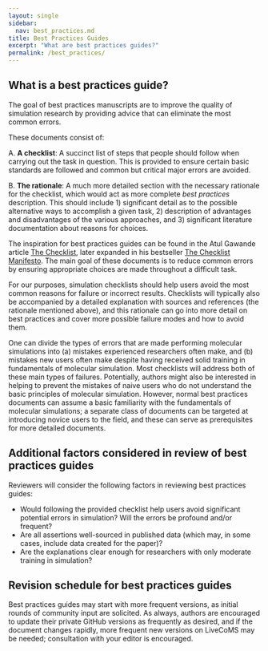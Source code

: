 ```yaml
---
layout: single
sidebar:
  nav: best_practices.md
title: Best Practices Guides
excerpt: "What are best practices guides?"
permalink: /best_practices/
---
```


## What is a best practices guide?
The goal of best practices manuscripts are to improve the quality of simulation research by providing advice that can eliminate the most common errors. 

These documents consist of:

A. **A checklist**: A succinct list of steps that people should follow when carrying out the task in question. This is provided to ensure certain basic standards are followed and common but critical major errors are avoided.

B. **The rationale**: A much more detailed section with the necessary rationale for the checklist, which would act as more complete *best practices* description. This should include 1) significant detail as to the possible alternative ways to accomplish a given task, 2) description of advantages and disadvantages of the various approaches, and 3) significant literature documentation about reasons for choices.

The inspiration for best practices guides can be found in the Atul
Gawande article [The
Checklist](http://www.newyorker.com/magazine/2007/12/10/the-checklist),
later expanded in his bestseller [The Checklist
Manifesto](http://atulgawande.com/book/the-checklist-manifesto/). The
main goal of these documents is to reduce common errors by ensuring
appropriate choices are made throughout a difficult task. 

For our purposes, simulation checklists should help users avoid the
most common reasons for failure or incorrect results. Checklists will
typically also be accompanied by a detailed explanation with sources and references (the rationale mentioned above), and this rationale
can go into more detail on best practices and
cover more possible failure modes and how to avoid them. 

One can divide the types of errors that are made performing molecular
simulations into (a) mistakes experienced researchers often make, and (b)
mistakes new users often make despite having received solid
training in fundamentals of molecular simulation. Most checklists will
address both of these main types of failures. Potentially, authors might also be interested in helping to prevent the mistakes of naive users who do not understand the
basic principles of molecular simulation. However, normal best practices documents can assume a basic familiarity with the fundamentals of molecular simulations; a separate class of documents can be targeted at introducing novice users to the field, and these can serve as prerequisites for more detailed documents. 

## Additional factors considered in review of best practices guides
Reviewers will consider the following factors in reviewing best practices guides:
* Would following the provided checklist help users avoid significant potential errors in simulation? Will the errors be profound and/or frequent? 
* Are all assertions well-sourced in published data (which may, in some cases, include data created for the paper)?
* Are the explanations clear enough for researchers with only moderate training in simulation?

## Revision schedule for best practices guides
Best practices guides  may start with more frequent versions, as initial rounds of community input are solicited. As always, authors are encouraged to update their private GitHub versions as frequently as desired, and if the document changes rapidly, more frequent new versions on LiveCoMS may be needed; consultation with your editor is encouraged. 

